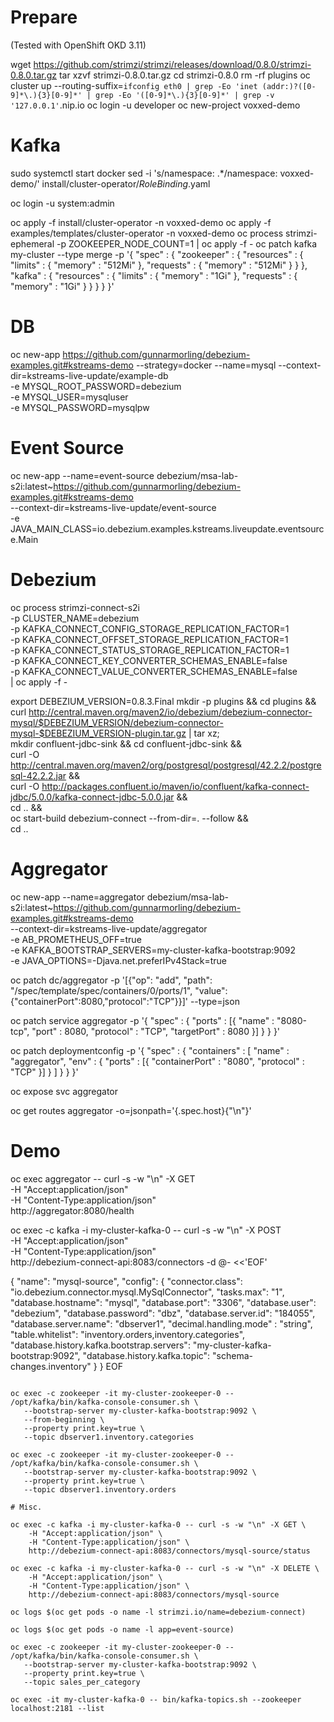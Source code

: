 # Prepare

(Tested with OpenShift OKD 3.11)

wget https://github.com/strimzi/strimzi/releases/download/0.8.0/strimzi-0.8.0.tar.gz
tar xzvf strimzi-0.8.0.tar.gz
cd strimzi-0.8.0
rm -rf plugins
oc cluster up --routing-suffix=`ifconfig eth0 | grep -Eo 'inet (addr:)?([0-9]*\.){3}[0-9]*' | grep -Eo '([0-9]*\.){3}[0-9]*' | grep -v '127.0.0.1'`.nip.io
oc login -u developer
oc new-project voxxed-demo

# Kafka

sudo systemctl start docker
sed -i 's/namespace: .*/namespace: voxxed-demo/' install/cluster-operator/*RoleBinding*.yaml

oc login -u system:admin

oc apply -f install/cluster-operator -n voxxed-demo
oc apply -f examples/templates/cluster-operator -n voxxed-demo
oc process strimzi-ephemeral -p ZOOKEEPER_NODE_COUNT=1 | oc apply -f -
oc patch kafka my-cluster --type merge -p '{ "spec" : { "zookeeper" : { "resources" : { "limits" : { "memory" : "512Mi" }, "requests" : { "memory" : "512Mi" } } },  "kafka" : { "resources" : { "limits" : { "memory" : "1Gi" }, "requests" : { "memory" : "1Gi" } } } } }'

# DB

oc new-app https://github.com/gunnarmorling/debezium-examples.git#kstreams-demo --strategy=docker --name=mysql --context-dir=kstreams-live-update/example-db \
    -e MYSQL_ROOT_PASSWORD=debezium \
    -e MYSQL_USER=mysqluser \
    -e MYSQL_PASSWORD=mysqlpw

# Event Source

oc new-app --name=event-source debezium/msa-lab-s2i:latest~https://github.com/gunnarmorling/debezium-examples.git#kstreams-demo \
    --context-dir=kstreams-live-update/event-source \
    -e JAVA_MAIN_CLASS=io.debezium.examples.kstreams.liveupdate.eventsource.Main

# Debezium

oc process strimzi-connect-s2i \
    -p CLUSTER_NAME=debezium \
    -p KAFKA_CONNECT_CONFIG_STORAGE_REPLICATION_FACTOR=1 \
    -p KAFKA_CONNECT_OFFSET_STORAGE_REPLICATION_FACTOR=1 \
    -p KAFKA_CONNECT_STATUS_STORAGE_REPLICATION_FACTOR=1 \
    -p KAFKA_CONNECT_KEY_CONVERTER_SCHEMAS_ENABLE=false \
    -p KAFKA_CONNECT_VALUE_CONVERTER_SCHEMAS_ENABLE=false \
    | oc apply -f -

export DEBEZIUM_VERSION=0.8.3.Final
mkdir -p plugins && cd plugins && \
curl http://central.maven.org/maven2/io/debezium/debezium-connector-mysql/$DEBEZIUM_VERSION/debezium-connector-mysql-$DEBEZIUM_VERSION-plugin.tar.gz | tar xz; \
mkdir confluent-jdbc-sink && cd confluent-jdbc-sink && \
curl -O http://central.maven.org/maven2/org/postgresql/postgresql/42.2.2/postgresql-42.2.2.jar && \
curl -O http://packages.confluent.io/maven/io/confluent/kafka-connect-jdbc/5.0.0/kafka-connect-jdbc-5.0.0.jar && \
cd .. && \
oc start-build debezium-connect --from-dir=. --follow && \
cd ..

# Aggregator

oc new-app --name=aggregator debezium/msa-lab-s2i:latest~https://github.com/gunnarmorling/debezium-examples.git#kstreams-demo \
    --context-dir=kstreams-live-update/aggregator \
    -e AB_PROMETHEUS_OFF=true \
    -e KAFKA_BOOTSTRAP_SERVERS=my-cluster-kafka-bootstrap:9092 \
    -e JAVA_OPTIONS=-Djava.net.preferIPv4Stack=true

oc patch dc/aggregator -p '[{"op": "add", "path": "/spec/template/spec/containers/0/ports/1", "value":{"containerPort":8080,"protocol":"TCP"}}]' --type=json


oc patch service aggregator -p '{ "spec" : { "ports" : [{ "name" : "8080-tcp", "port" : 8080, "protocol" : "TCP", "targetPort" : 8080 }] } } }'

oc patch deploymentconfig -p '{ "spec" : { "containers" : [ "name" : "aggregator", "env" : { "ports" : [{ "containerPort" : "8080", "protocol" : "TCP" }] } ] } } }'

oc expose svc aggregator

oc get routes aggregator -o=jsonpath='{.spec.host}{"\n"}'

# Demo

oc exec aggregator -- curl -s -w "\n" -X GET \
    -H "Accept:application/json" \
    -H "Content-Type:application/json" \
    http://aggregator:8080/health

oc exec -c kafka -i my-cluster-kafka-0 -- curl -s -w "\n" -X POST \
    -H "Accept:application/json" \
    -H "Content-Type:application/json" \
    http://debezium-connect-api:8083/connectors -d @- <<'EOF'

{
    "name": "mysql-source",
    "config": {
        "connector.class": "io.debezium.connector.mysql.MySqlConnector",
        "tasks.max": "1",
        "database.hostname": "mysql",
        "database.port": "3306",
        "database.user": "debezium",
        "database.password": "dbz",
        "database.server.id": "184055",
        "database.server.name": "dbserver1",
        "decimal.handling.mode" : "string",
        "table.whitelist": "inventory.orders,inventory.categories",
        "database.history.kafka.bootstrap.servers": "my-cluster-kafka-bootstrap:9092",
        "database.history.kafka.topic": "schema-changes.inventory"
    }
}
EOF
```

oc exec -c zookeeper -it my-cluster-zookeeper-0 -- /opt/kafka/bin/kafka-console-consumer.sh \
   --bootstrap-server my-cluster-kafka-bootstrap:9092 \
   --from-beginning \
   --property print.key=true \
   --topic dbserver1.inventory.categories

oc exec -c zookeeper -it my-cluster-zookeeper-0 -- /opt/kafka/bin/kafka-console-consumer.sh \
   --bootstrap-server my-cluster-kafka-bootstrap:9092 \
   --property print.key=true \
   --topic dbserver1.inventory.orders

# Misc.

oc exec -c kafka -i my-cluster-kafka-0 -- curl -s -w "\n" -X GET \
    -H "Accept:application/json" \
    -H "Content-Type:application/json" \
    http://debezium-connect-api:8083/connectors/mysql-source/status

oc exec -c kafka -i my-cluster-kafka-0 -- curl -s -w "\n" -X DELETE \
    -H "Accept:application/json" \
    -H "Content-Type:application/json" \
    http://debezium-connect-api:8083/connectors/mysql-source

oc logs $(oc get pods -o name -l strimzi.io/name=debezium-connect)

oc logs $(oc get pods -o name -l app=event-source)

oc exec -c zookeeper -it my-cluster-zookeeper-0 -- /opt/kafka/bin/kafka-console-consumer.sh \
   --bootstrap-server my-cluster-kafka-bootstrap:9092 \
   --property print.key=true \
   --topic sales_per_category

oc exec -it my-cluster-kafka-0 -- bin/kafka-topics.sh --zookeeper localhost:2181 --list
